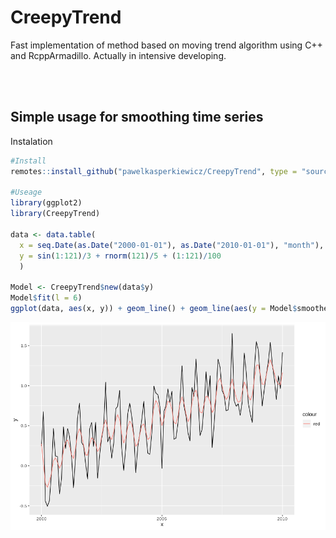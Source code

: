 # CreepyTrend

Fast implementation of method based on moving trend algorithm using C++ and RcppArmadillo.
Actually in intensive developing.

<br><br>

## Simple usage for smoothing time series

Instalation

``` r
#Install
remotes::install_github("pawelkasperkiewicz/CreepyTrend", type = "source")

#Useage
library(ggplot2)
library(CreepyTrend)

data <- data.table(
  x = seq.Date(as.Date("2000-01-01"), as.Date("2010-01-01"), "month"),
  y = sin(1:121)/3 + rnorm(121)/5 + (1:121)/100
  )

Model <- CreepyTrend$new(data$y)
Model$fit(l = 6)
ggplot(data, aes(x, y)) + geom_line() + geom_line(aes(y = Model$smoothed$l6, color = "red"))
```

![](Smoothed.png)
